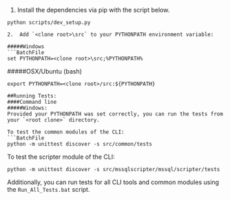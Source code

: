 1.	Install the dependencies via pip with the script below.
  ```Shell
  python scripts/dev_setup.py

2.  Add `<clone root>\src` to your PYTHONPATH environment variable:

  #####Windows
  ```BatchFile
  set PYTHONPATH=<clone root>\src;%PYTHONPATH%
  ```
  #####OSX/Ubuntu (bash)
  ```Shell
  export PYTHONPATH=<clone root>/src:${PYTHONPATH}

##Running Tests:
####Command line
#####Windows:
  Provided your PYTHONPATH was set correctly, you can run the tests from your `<root clone>` directory.

  To test the common modules of the CLI:
  ```BatchFile
  python -m unittest discover -s src/common/tests
  ```
 
  To test the scripter module of the CLI:
  ```BatchFile
  python -m unittest discover -s src/mssqlscripter/mssql/scripter/tests
  ```

  Additionally, you can run tests for all CLI tools and common modules using the `Run_All_Tests.bat` script.
